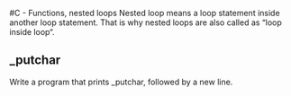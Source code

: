 #C - Functions, nested loops
Nested loop means a loop statement inside another loop statement. That is why nested loops are also called as “loop inside loop“.
## _putchar
Write a program that prints _putchar, followed by a new line.
